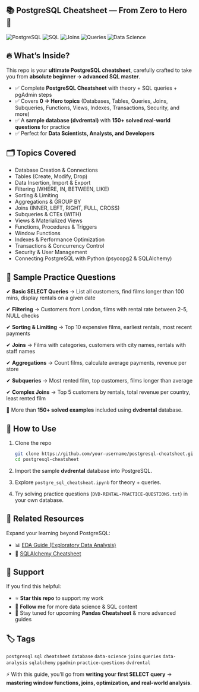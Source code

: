## 📚 PostgreSQL Cheatsheet — From Zero to Hero 🚀

![PostgreSQL](https://img.shields.io/badge/PostgreSQL-336791?style=for-the-badge\&logo=postgresql\&logoColor=white)
![SQL](https://img.shields.io/badge/SQL-Basics-blue?style=for-the-badge)
![Joins](https://img.shields.io/badge/SQL-JOINS-green?style=for-the-badge)
![Queries](https://img.shields.io/badge/150%2B-Queries-orange?style=for-the-badge)
![Data Science](https://img.shields.io/badge/Data%20Science-Friendly-purple?style=for-the-badge)

## 🔥 What’s Inside?

This repo is your **ultimate PostgreSQL cheatsheet**, carefully crafted to take you from **absolute beginner → advanced SQL master**.

* ✅ Complete **PostgreSQL Cheatsheet** with theory + SQL queries + pgAdmin steps
* ✅ Covers **0 → Hero topics** (Databases, Tables, Queries, Joins, Subqueries, Functions, Views, Indexes, Transactions, Security, and more)
* ✅ A **sample database (dvdrental)** with **150+ solved real-world questions** for practice
* ✅ Perfect for **Data Scientists, Analysts, and Developers**

## 🗂️ Topics Covered

* Database Creation & Connections
* Tables (Create, Modify, Drop)
* Data Insertion, Import & Export
* Filtering (WHERE, IN, BETWEEN, LIKE)
* Sorting & Limiting
* Aggregations & GROUP BY
* Joins (INNER, LEFT, RIGHT, FULL, CROSS)
* Subqueries & CTEs (WITH)
* Views & Materialized Views
* Functions, Procedures & Triggers
* Window Functions
* Indexes & Performance Optimization
* Transactions & Concurrency Control
* Security & User Management
* Connecting PostgreSQL with Python (psycopg2 & SQLAlchemy)

## 📝 Sample Practice Questions

✔ **Basic SELECT Queries** → List all customers, find films longer than 100 mins, display rentals on a given date

✔ **Filtering** → Customers from London, films with rental rate between 2–5, NULL checks

✔ **Sorting & Limiting** → Top 10 expensive films, earliest rentals, most recent payments

✔ **Joins** → Films with categories, customers with city names, rentals with staff names

✔ **Aggregations** → Count films, calculate average payments, revenue per store

✔ **Subqueries** → Most rented film, top customers, films longer than average

✔ **Complex Joins** → Top 5 customers by rentals, total revenue per country, least rented film

📌 More than **150+ solved examples** included using **dvdrental** database.

## 🚀 How to Use

1. Clone the repo

   ```bash
   git clone https://github.com/your-username/postgresql-cheatsheet.git
   cd postgresql-cheatsheet
   ```
2. Import the sample **dvdrental** database into PostgreSQL.
3. Explore `postgre_sql_cheatsheat.ipynb` for theory + queries.
4. Try solving practice questions (`DVD-RENTAL-PRACTICE-QUESTIONS.txt`) in your own database.

## 🔗 Related Resources

Expand your learning beyond PostgreSQL:

* 📊 [EDA Guide (Exploratory Data Analysis)](https://github.com/Harmain-Ali/Complete-EDA-Guide)
* 🐍 [SQLAlchemy Cheatsheet](https://github.com/Harmain-Ali/SQLAlchemy-For-DataScience)


## 🌟 Support

If you find this helpful:

* ⭐ **Star this repo** to support my work
* 👤 **Follow me** for more data science & SQL content
* 🔔 Stay tuned for upcoming **Pandas Cheatsheet** & more advanced guides

## 🏷️ Tags

`postgresql` `sql` `cheatsheet` `database` `data-science` `joins` `queries` `data-analysis` `sqlalchemy` `pgadmin` `practice-questions` `dvdrental`

⚡ With this guide, you’ll go from **writing your first SELECT query** → **mastering window functions, joins, optimization, and real-world analysis**.
